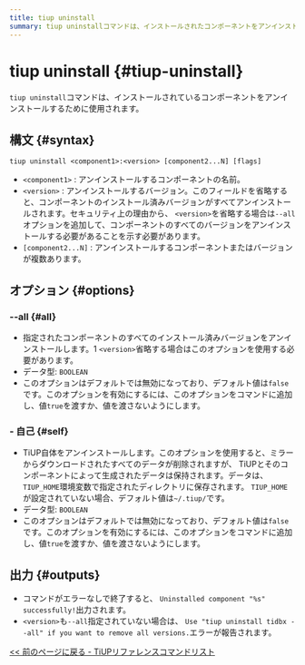 ```yaml
---
title: tiup uninstall
summary: tiup uninstallコマンドは、インストールされたコンポーネントをアンインストールするために使用されます。このコマンドには、コンポーネントのすべてのバージョンをアンインストールするオプションと、 TiUP自体をアンインストールするオプションがあります。コマンドがエラーなしで終了すると、「コンポーネントが正常にアンインストールされました!」と出力されます。バージョンが指定されていない場合、または--all が指定されている場合は、すべてのバージョンを削除するために「tiup uninstall tidbx --all」を使用するようにというエラーが報告されます。
---
```


# tiup uninstall {#tiup-uninstall}

`tiup uninstall`コマンドは、インストールされているコンポーネントをアンインストールするために使用されます。

## 構文 {#syntax}

```shell
tiup uninstall <component1>:<version> [component2...N] [flags]
```

-   `<component1>` : アンインストールするコンポーネントの名前。
-   `<version>` : アンインストールするバージョン。このフィールドを省略すると、コンポーネントのインストール済みバージョンがすべてアンインストールされます。セキュリティ上の理由から、 `<version>`を省略する場合は`--all`オプションを追加して、コンポーネントのすべてのバージョンをアンインストールする必要があることを示す必要があります。
-   `[component2...N]` : アンインストールするコンポーネントまたはバージョンが複数あります。

## オプション {#options}

### &#x20;--all {#all}

-   指定されたコンポーネントのすべてのインストール済みバージョンをアンインストールします。1 `<version>`省略する場合はこのオプションを使用する必要があります。
-   データ型: `BOOLEAN`
-   このオプションはデフォルトでは無効になっており、デフォルト値は`false`です。このオプションを有効にするには、このオプションをコマンドに追加し、値`true`を渡すか、値を渡さないようにします。

### - 自己 {#self}

-   TiUP自体をアンインストールします。このオプションを使用すると、ミラーからダウンロードされたすべてのデータが削除されますが、 TiUPとそのコンポーネントによって生成されたデータは保持されます。データは、 `TIUP_HOME`環境変数で指定されたディレクトリに保存されます。 `TIUP_HOME`が設定されていない場合、デフォルト値は`~/.tiup/`です。
-   データ型: `BOOLEAN`
-   このオプションはデフォルトでは無効になっており、デフォルト値は`false`です。このオプションを有効にするには、このオプションをコマンドに追加し、値`true`を渡すか、値を渡さないようにします。

## 出力 {#outputs}

-   コマンドがエラーなしで終了すると、 `Uninstalled component "%s" successfully!`出力されます。
-   `<version>`も`--all`指定されていない場合は、 `Use "tiup uninstall tidbx --all" if you want to remove all versions.`エラーが報告されます。

[&lt;&lt; 前のページに戻る - TiUPリファレンスコマンドリスト](/tiup/tiup-reference.md#command-list)
